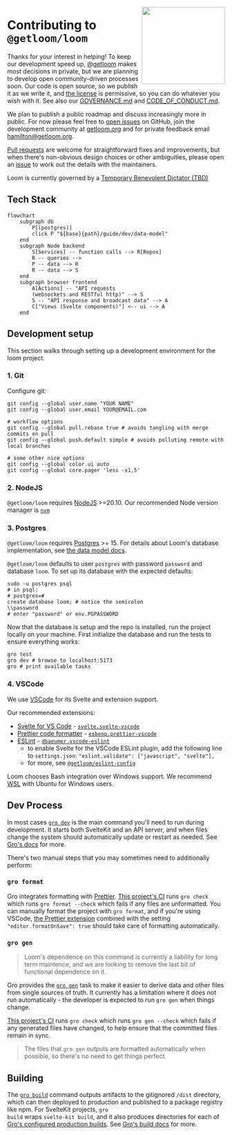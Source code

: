 [<img src="/src/loom.png" align="right" width="192" height="178">](https://getloom.org)

# Contributing to `@getloom/loom`

Thanks for your interest in helping!
To keep our development speed up,
[@getloom](https://github.com/getloom) makes most decisions in private,
but we are planning to develop open community-driven processes soon.
Our code is open source, so we publish it as we write it,
and [the license](LICENSE) is permissive, so you can do whatever you wish with it.
See also our [GOVERNANCE.md](GOVERNANCE.md)
and [CODE_OF_CONDUCT.md](CODE_OF_CONDUCT.md).

We plan to publish a public roadmap and discuss increasingly more in public.
For now please feel free to
[open issues](https://github.com/getloom/loom/issues) on GitHub,
join the development community at [getloom.org](https://getloom.org)
and for private feedback email [hamilton@getloom.org](mailto:hamilton@getloom.org).

[Pull requests](https://github.com/getloom/loom/pulls)
are welcome for straightforward fixes and improvements,
but when there's non-obvious design choices or other ambiguities,
please open an [issue](https://github.com/getloom/loom/issues)
to work out the details with the maintainers.

Loom is currently governed by a
[Temporary Benevolent Dictator (TBD)](GOVERNANCE.md)

## Tech Stack
```mermaid
flowchart
	subgraph db
		P[(postgres)]
		click P "${base}{path}/guide/dev/data-model"
	end
	subgraph Node backend
		S[Services] -- function calls --> R[Repos]
		R -- queries -->
		P -- data --> R
		R -- data --> S
	end
	subgraph browser frontend
		A[Actions] -- "API requests
		(websockets and RESTful http)" --> S
		S -- "API response and broadcast data" --> A
		C["Views (Svelte components)"] <-- ui --> A
	end
```

## Development setup
This section walks through setting up a development environment for the loom project.

### 1. Git
Configure git:
```
git config --global user.name "YOUR NAME"
git config --global user.email YOUR@EMAIL.com

# workflow options
git config --global pull.rebase true # avoids tangling with merge commits on pull
git config --global push.default simple # avoids polluting remote with local branches

# some other nice options
git config --global color.ui auto
git config --global core.pager 'less -x1,5'
```

### 2. NodeJS
`@getloom/loom` requires <a href="https://nodejs.org/">NodeJS</a> >=20.10. Our recommended Node version manager is <a href="https://github.com/nvm-sh/nvm"><code>nvm</code></a> 
	
### 3. Postgres
`@getloom/loom` requires <a href="https://www.postgresql.org/">Postgres</a> >= 15.
		For details about Loom's database implementation, see
		<a href="{base}{path}/guide/dev/data-model">the data model docs</a>.
	</p>
	<p>
		<code>@getloom/loom</code> defaults to user <code>postgres</code> with password
		<code>password</code>
		and database
		<code>loom</code>. To set up its database with the expected defaults:
	</p>
```
sudo -u postgres psql
# in psql:
# postgres=#
create database loom; # notice the semicolon
\\password
# enter "password" or env.PGPASSWORD
```

Now that the database is setup and the repo is installed, run the project locally on your machine. First initialize the database and run the tests to ensure everything works:

```gro db/create
gro test
gro dev # browse to localhost:5173
gro # print available tasks
```

### 4. VSCode
We use <a href="https://code.visualstudio.com/">VSCode</a> for its Svelte and extension support.


Our recommended extensions:
* <a href="https://github.com/sveltejs/language-tools">Svelte for VS Code</a> - <a href="https://marketplace.visualstudio.com/items?itemName=svelte.svelte-vscode"><code>svelte.svelte-vscode</code></a>
* <a href="https://github.com/prettier/prettier-vscode">Prettier code formatter</a> - <a href="https://marketplace.visualstudio.com/items?itemName=esbenp.prettier-vscode"><code>esbenp.prettier-vscode</code></a>
* <a href="https://github.com/microsoft/vscode-eslint">ESLint</a> - <a href="https://marketplace.visualstudio.com/items?itemName=dbaeumer.vscode-eslint"><code>dbaeumer.vscode-eslint</code></a>
    * to enable Svelte for the VSCode ESLint plugin, add the following line to <code>settings.json</code
					>:
					<code>"eslint.validate": ["javascript", "svelte"],</code>
    * for more, see <a href="https://github.com/getloom/eslint-config"><code>@getloom/eslint-config</code></a>
	
Loom chooses Bash integration over Windows support. We recommend <a href="https://docs.microsoft.com/en-us/windows/wsl/wsl2-install">WSL</a
		> with Ubuntu for Windows users.

## Dev Process
In most cases <a href="https://github.com/grogarden/gro/blob/main/src/lib/docs/dev.md"
			><code>gro dev</code></a
		>
		is the main command you'll need to run during development. It starts both SvelteKit and an API server,
		and when files change the system should automatically update or restart as needed. See
		<a href="https://github.com/grogarden/gro">Gro's docs</a> for more.

There's two manual steps that you may sometimes need to additionally perform:

### <code>gro format</code></h4>
Gro integrates formatting with <a href="https://github.com/prettier/prettier">Prettier</a>.
		<a href="https://github.com/getloom/loom/blob/main/.github/workflows/check.yml"
			>This project's CI</a
		>
		runs <code>gro check</code> which runs <code>gro format --check</code> which fails if any files
		are unformatted. You can manually format the project with <code>gro format</code>, and if you're
		using VSCode,
		<a href="https://marketplace.visualstudio.com/items?itemName=esbenp.prettier-vscode"
			>the Prettier extension</a
		>
		combined with the setting <code>"editor.formatOnSave": true</code> should take care of formatting
		automatically.

### <code>gro gen</code></h4>


> Loom's dependence on this command is currently a liability for long term maintence, and we are looking to remove the last bit of functional dependence on it. 


Gro provides the <a href="https://github.com/grogarden/gro/blob/main/src/lib/docs/gen.md"
			><code>gro gen</code></a
		>
		task to make it easier to derive data and other files from single sources of truth. It currently
		has a limitation where it does not run automatically - the developer is expected to run
		<code>gro gen</code> when things change.
	</p>
	<p>
		<a href="https://github.com/getloom/loom/blob/main/.github/workflows/check.yml"
			>This project's CI</a
		>
		runs <code>gro check</code> which runs
		<code>gro gen --check</code>
		which fails if any generated files have changed, to help ensure that the committed files remain in
		sync.
	</p>
	<blockquote>
		The files that <code>gro gen</code> outputs are formatted automatically when possible, so there's
		no need to get things perfect.
	</blockquote>

## Building
The <a href="https://github.com/grogarden/gro/blob/main/src/lib/docs/build.md"
			><code>gro build</code></a
		>
		command outputs artifacts to the gitignored <code>/dist</code> directory, which can then
		deployed to production and published to a package registry like npm. For SvelteKit projects,
		<code>gro build</code>
		wraps
		<code>svelte-kit build</code>, and it also produces directories for each of
		<a href="https://github.com/grogarden/gro/blob/main/src/lib/docs/config.md"
			>Gro's configured production builds</a
		>. See
		<a href="https://github.com/grogarden/gro/blob/main/src/lib/docs/build.md">Gro's build docs</a> for
		more.
	</p>